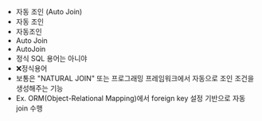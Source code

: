 - 자동 조인 (Auto Join)
- 자동 조인
- 자동조인
- Auto Join
- AutoJoin
- 정식 SQL 용어는 아니야
- ❌정식용어
- 보통은 "NATURAL JOIN" 또는 프로그래밍 프레임워크에서 자동으로 조인 조건을 생성해주는 기능
- Ex. ORM(Object-Relational Mapping)에서 foreign key 설정 기반으로 자동 join 수행
